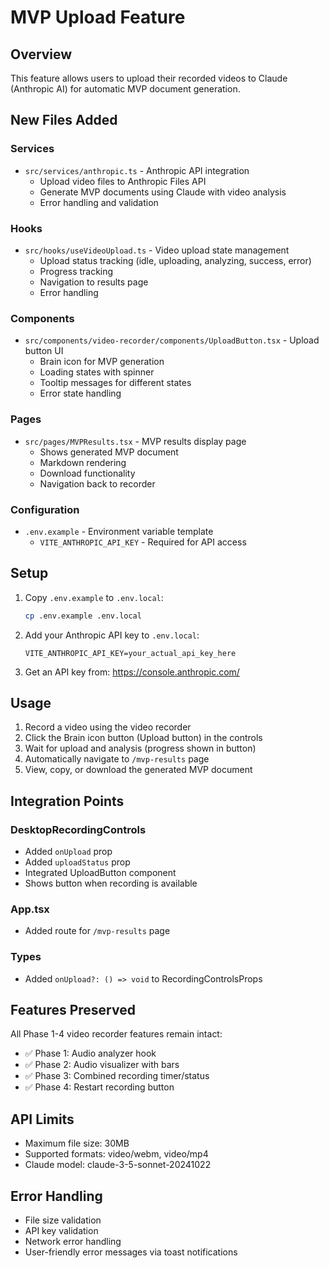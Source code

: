 # MVP Upload Feature

## Overview
This feature allows users to upload their recorded videos to Claude (Anthropic AI) for automatic MVP document generation.

## New Files Added

### Services
- `src/services/anthropic.ts` - Anthropic API integration
  - Upload video files to Anthropic Files API
  - Generate MVP documents using Claude with video analysis
  - Error handling and validation

### Hooks
- `src/hooks/useVideoUpload.ts` - Video upload state management
  - Upload status tracking (idle, uploading, analyzing, success, error)
  - Progress tracking
  - Navigation to results page
  - Error handling

### Components
- `src/components/video-recorder/components/UploadButton.tsx` - Upload button UI
  - Brain icon for MVP generation
  - Loading states with spinner
  - Tooltip messages for different states
  - Error state handling

### Pages
- `src/pages/MVPResults.tsx` - MVP results display page
  - Shows generated MVP document
  - Markdown rendering
  - Download functionality
  - Navigation back to recorder

### Configuration
- `.env.example` - Environment variable template
  - `VITE_ANTHROPIC_API_KEY` - Required for API access

## Setup

1. Copy `.env.example` to `.env.local`:
   ```bash
   cp .env.example .env.local
   ```

2. Add your Anthropic API key to `.env.local`:
   ```
   VITE_ANTHROPIC_API_KEY=your_actual_api_key_here
   ```

3. Get an API key from: https://console.anthropic.com/

## Usage

1. Record a video using the video recorder
2. Click the Brain icon button (Upload button) in the controls
3. Wait for upload and analysis (progress shown in button)
4. Automatically navigate to `/mvp-results` page
5. View, copy, or download the generated MVP document

## Integration Points

### DesktopRecordingControls
- Added `onUpload` prop
- Added `uploadStatus` prop
- Integrated UploadButton component
- Shows button when recording is available

### App.tsx
- Added route for `/mvp-results` page

### Types
- Added `onUpload?: () => void` to RecordingControlsProps

## Features Preserved

All Phase 1-4 video recorder features remain intact:
- ✅ Phase 1: Audio analyzer hook
- ✅ Phase 2: Audio visualizer with bars
- ✅ Phase 3: Combined recording timer/status
- ✅ Phase 4: Restart recording button

## API Limits

- Maximum file size: 30MB
- Supported formats: video/webm, video/mp4
- Claude model: claude-3-5-sonnet-20241022

## Error Handling

- File size validation
- API key validation
- Network error handling
- User-friendly error messages via toast notifications
